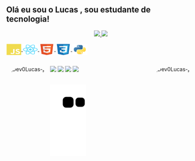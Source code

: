 ## Olá eu sou o Lucas , sou estudante de tecnologia!
<div align="center">
  <a href="https://github.com/Dev0Lucas">
  <img height="180em" src="https://github-readme-stats.vercel.app/api?username=Dev0Lucas&show_icons=true&theme=dracula&include_all_commits=true&count_private=true"/>
  <img height="90em" src="https://github-readme-stats.vercel.app/api/top-langs/?username=Dev0Lucas&layout=compact&langs_count=7&theme=dracula"/>
</div>
<div style="display: inline_block"><br>
  <img align="center" alt="Dev0Lucas-Js" height="30" width="40" src="https://raw.githubusercontent.com/devicons/devicon/master/icons/javascript/javascript-plain.svg">
  <img align="center" alt="Dev0Lucas-React" height="30" width="40" src="https://raw.githubusercontent.com/devicons/devicon/master/icons/react/react-original.svg">
  <img align="center" alt="Dev0Lucas-HTML" height="30" width="40" src="https://raw.githubusercontent.com/devicons/devicon/master/icons/html5/html5-original.svg">
  <img align="center" alt="Dev0Lucas-CSS" height="30" width="40" src="https://raw.githubusercontent.com/devicons/devicon/master/icons/css3/css3-original.svg">
  <img align="center" alt="Dev0Lucas-Python" height="30" width="40" src="https://raw.githubusercontent.com/devicons/devicon/master/icons/python/python-original.svg">

 
  ##
<p><img align="right" alt="Dev0Lucas-pic" height="150" style="border-radius:50px;" src="https://user-images.githubusercontent.com/70382532/138322189-2db8df52-9dcb-40a0-88a8-c365466bd33d.gif"></p>
<p><img align="left" alt="Dev0Lucas-pic" height="150" style="border-radius:50px;" src="https://www.cnnbrasil.com.br/wp-content/uploads/sites/12/2021/08/47476_2629D15259A41C61.jpg?w=876&h=484&crop=1">
<p></p>
</div>
</p>
 
<div> 
  <a href="https://www.youtube.com/channel/UC3W92TVBuDr6W88cGPSFRkg" target="_blank"><img src="https://img.shields.io/badge/YouTube-FF0000?style=for-the-badge&logo=youtube&logoColor=white" target="_blank"></a>
 <a href="https://discord.gg/58GaKgNUXW" target="_blank"><img src="https://img.shields.io/badge/Discord-7289DA?style=for-the-badge&logo=discord&logoColor=white" target="_blank"></a> 
  <a href = "mailto:lucasdias428p@gmail.com"><img src="https://img.shields.io/badge/-Gmail-%23333?style=for-the-badge&logo=gmail&logoColor=white" target="_blank"></a>
  <a href="https://www.linkedin.com/in/lucas-dias-843433227/" target="_blank"><img src="https://img.shields.io/badge/-LinkedIn-%230077B5?style=for-the-badge&logo=linkedin&logoColor=white" target="_blank"></a> 
 
  ##
  
  ![Snake animation](https://github.com/rafaballerini/rafaballerini/blob/output/github-contribution-grid-snake.svg)
 
</div>
